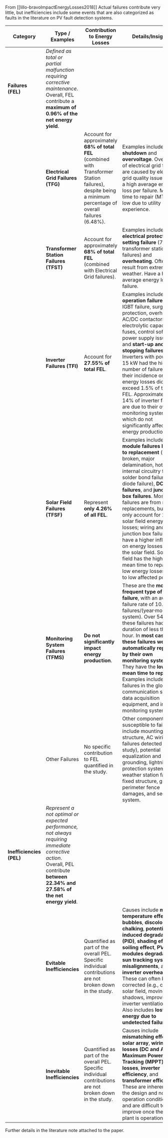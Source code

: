 From [[lillo-bravoImpactEnergyLosses2018]]
Actual failures contribute very little, but inefficiencies include some events that are also categorized as faults in the literature on PV fault detection systems.

| Category                 | Type / Examples                                                                                                                                                                     | Contribution to Energy Losses                                                                                                                                | Details/Insights                                                                                                                                                                                                                                                                                                                                                                                                                                                                                                                                  |
|--------------------------|-------------------------------------------------------------------------------------------------------------------------------------------------------------------------------------|--------------------------------------------------------------------------------------------------------------------------------------------------------------|---------------------------------------------------------------------------------------------------------------------------------------------------------------------------------------------------------------------------------------------------------------------------------------------------------------------------------------------------------------------------------------------------------------------------------------------------------------------------------------------------------------------------------------------------|
| **Failures (FEL)**       | _Defined as total or partial malfunction requiring corrective maintenance_. Overall, FEL contribute a **maximum of 0.96% of the net energy yield**.                                 |                                                                                                                                                              |                                                                                                                                                                                                                                                                                                                                                                                                                                                                                                                                                   |
|                          | **Electrical Grid Failures (TFG)**                                                                                                                                                  | Account for approximately **68% of total FEL** (combined with Transformer Station failures), despite being a minimum percentage of overall failures (6.48%). | Examples include **shutdown** and **overvoltage**. Over 76% of electrical grid failures are caused by electrical grid quality issues. Have a high average energy loss per failure. Mean time to repair (MTR) is low due to utility experience.                                                                                                                                                                                                                                                                                                    |
|                          | **Transformer Station Failures (TFST)**                                                                                                                                             | Account for approximately **68% of total FEL** (combined with Electrical Grid failures).                                                                     | Examples include **electrical protection setting failure** (76% of transformer station failures) and **overheating**. Often result from extreme weather. Have a high average energy loss per failure.                                                                                                                                                                                                                                                                                                                                             |
|                          | **Inverter Failures (TFI)**                                                                                                                                                         | Account for **27.55% of total FEL**.                                                                                                                         | Examples include **operation failures** (e.g., IGBT failure, surge protection, overheating, AC/DC contactors, electrolytic capacitors, fuses, control software, power supply issues) and **start-up and stopping failures**. Inverters with power ≤ 15 kW had the highest number of failures, but their incidence on energy losses did not exceed 1.5% of total FEL. Approximately 14% of inverter failures are due to their own monitoring system, which do not significantly affect energy production.                                          |
|                          | **Solar Field Failures (TFSF)**                                                                                                                                                     | Represent **only 4.26% of all FEL**.                                                                                                                         | Examples include **PV module failures leading to replacement** (glass broken, major delamination, hot spots, internal circuitry failure, solder bond failure, diode failure), **DC wiring failures**, and **junction box failures**. Most failures are from module replacements, but these only account for 20% of solar field energy losses; wiring and junction box failures have a higher influence on energy losses within the solar field. Solar field has the highest mean time to repair, but low energy losses due to low affected power. |
|                          | **Monitoring System Failures (TFMS)**                                                                                                                                               | **Do not significantly impact energy production**.                                                                                                           | These are the **most frequent type of failure**, with an average failure rate of 10.4 failures/(year·monitoring system). Over 54% of these failures had a duration of less than 1 hour. In **most cases, these failures were automatically repaired by their own monitoring system**. They have the **lowest mean time to repair**. Examples include failures in the global communication system, data acquisition equipment, and inverter monitoring system.                                                                                     |
|                          | Other Failures                                                                                                                                                                      | No specific contribution to FEL quantified in the study.                                                                                                     | Other components susceptible to failures include mounting structure, AC wiring (no failures detected in study), potential equalization and grounding, lightning and protection system, weather station failures, fixed structure, ground, perimeter fence damages, and security system.                                                                                                                                                                                                                                                           |
| **Inefficiencies (PEL)** | _Represent a not optimal or expected performance, not always requiring immediate corrective action_. Overall, PEL contribute **between 22.34% and 27.58% of the net energy yield**. |                                                                                                                                                              |                                                                                                                                                                                                                                                                                                                                                                                                                                                                                                                                                   |
|                          | **Evitable Inefficiencies**                                                                                                                                                         | Quantified as part of the overall PEL. Specific individual contributions are not broken down in the study.                                                   | Causes include **module temperature effect**, **bubbles**, **discoloration**, **chalking**, **potential induced degradation (PID)**, **shading effect**, **soiling effect**, **PV modules degradation**, **sun tracking system misalignments**, and **inverter overheating**. These can often be corrected (e.g., cleaning solar field, moving shadows, improving inverter ventilation). Also includes **lost energy due to undetected failures**.                                                                                                |
|                          | **Inevitable Inefficiencies**                                                                                                                                                       | Quantified as part of the overall PEL. Specific individual contributions are not broken down in the study.                                                   | Causes include **mismatching effect in solar array**, **wiring losses (DC and AC)**, **Maximum Power Point Tracking (MPPT) losses**, **inverter efficiency**, and **transformer efficiency**. These are inherent to the design and nominal operation conditions and are difficult to improve once the PV plant is operational.                                                                                                                                                                                                                    |
Further details in the literature note attached to the paper.
